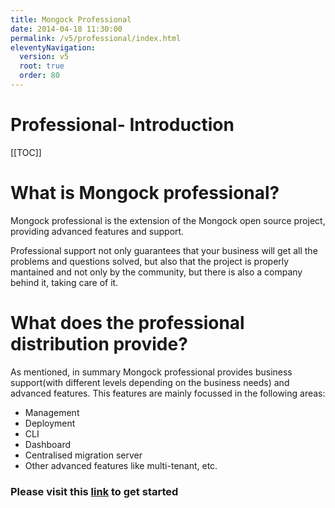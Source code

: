 ```yaml
---
title: Mongock Professional  
date: 2014-04-18 11:30:00 
permalink: /v5/professional/index.html
eleventyNavigation:
  version: v5
  root: true
  order: 80
---
```

<h1 class="title">Professional- Introduction</h1>

[[TOC]]

# What is Mongock professional?
Mongock professional is the extension of the Mongock open source project, providing advanced features and support. 

Professional support not only guarantees that your business will get all the problems and questions solved, but also that the project is properly mantained and not only by the community, but there is also a company behind it, taking care of it.

# What does the professional distribution provide?

As mentioned, in summary Mongock professional provides business support(with different levels depending on the business needs) and advanced features. This features are mainly focussed in the following areas:

- Management
- Deployment
- CLI
- Dashboard
- Centralised migration server
- Other advanced features like multi-tenant, etc.


### Please visit this [link](/v5/professional/setup.html) to get started 